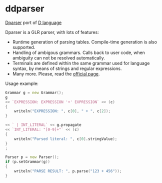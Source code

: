ddparser
========

[Dparser](http://dparser.sourceforge.net) port of [D language](http://dlang.org)

Dparser is a GLR parser, with lots of features:
- Runtime generation of parsing tables. Compile-time generation is also supported.
- Handling of ambigous grammars. Calls back to user code, when ambiguity can not be resolved automatically.
- Terminals are defined within the same grammar used for language syntax, by means of strings and regular expressions.
- Many more. Please, read the [official page](http://dparser.sourceforge.net).

Usage example:
```d
Grammar g = new Grammar();
g
<< `EXPRESSION: EXPRESSION '+' EXPRESSION` << (c)
{
    writeln("EXPRESSION: ", c[0], " + ", c[2]);
}

<< ` | INT_LITERAL` << g.propagate
<< `INT_LITERAL: "[0-9]+"` << (c)
{
    writeln("Parsed literal: ", c[0].stringValue);
}
;

Parser p = new Parser();
if (p.setGrammar(g))
{
    writeln("PARSE RESULT: ", p.parse("123 + 456"));
}
```
